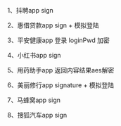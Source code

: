 1、抖聘app sign

2、惠借贷款app sign + 模拟登陆

3、平安健康app 登录 loginPwd 加密

4、小红书app sign

5、用药助手app 返回内容结果aes解密

6、美丽修行app signature + 模拟登陆

7、马蜂窝app sign

8、搜狐汽车app sign
